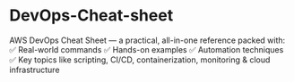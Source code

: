 # DevOps-Cheat-sheet
AWS DevOps Cheat Sheet — a practical, all-in-one reference packed with:    ✅ Real-world commands  ✅ Hands-on examples  ✅ Automation techniques  ✅ Key topics like scripting, CI/CD, containerization, monitoring &amp; cloud infrastructure 
